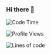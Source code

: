 ### Hi there 👋

<!--START_SECTION:waka-->
![Code Time](http://img.shields.io/badge/Code%20Time-6%2C156%20hrs%2057%20mins-blue)

![Profile Views](http://img.shields.io/badge/Profile%20Views-0-blue)

![Lines of code](https://img.shields.io/badge/From%20Hello%20World%20I%27ve%20Written-2.9%20million%20lines%20of%20code-blue)
